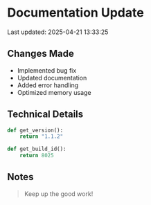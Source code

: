 # Documentation Update

Last updated: 2025-04-21 13:33:25

## Changes Made
- Implemented bug fix
- Updated documentation
- Added error handling
- Optimized memory usage

## Technical Details
```python
def get_version():
    return "1.1.2"

def get_build_id():
    return 8025
```

## Notes
> Keep up the good work!
